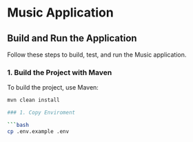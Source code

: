 # Music Application

## Build and Run the Application

Follow these steps to build, test, and run the Music application.

### 1. Build the Project with Maven

To build the project, use Maven:

```bash
mvn clean install

### 1. Copy Enviroment

```bash
cp .env.example .env


